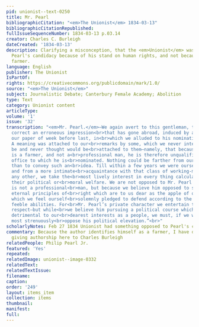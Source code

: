 ```yaml
---
pid: unionist--text-0250
title: Mr. Pearl
bibliographicCitation: "<em>The Unionist</em> 1834-03-13"
bibliographicCitationRepublished: 
fullIssueSequenceNumber: 1834-03-13 p.03.14
creator: Charles C. Burleigh
dateCreated: '1834-03-13'
description: Clarifying a misconception, that the <em>Unionist</em> was opposed to
  Pearl's candidacy because of his stand on human rights, and not because he was a
  farmer.
language: English
publisher: The Unionist
IsPartOf: 
rights: https://creativecommons.org/publicdomain/mark/1.0/
source: "<em>The Unionist</em>"
subject: Journalistic Debate; Canterbury Female Academy; Abolition
type: Text
category: Unionist content
articleType: 
volume: '1'
issue: '32'
transcription: "<em>Mr. Pearl.</em>—We again avert to this gentleman, that we may
  correct an erroneous impression<br>that has gone abroad, induced by an article in
  our paper of week before last, in<br>which we alluded to his nomination for Senator.
  A meaning was attached to our<br>remarks by some, which we never intended should
  be and never thought would be<br>attached to them—namely, that because Mr. Pearl
  is a farmer, and not a<br>professional man, he is therefore unqualified for the
  office to which he is<br>nominated. Nothing could be farther from our intention
  than to convey such an<br>idea. Till within a few years we were ourself a farmer,
  and from a more intimate<br>acquaintance with that class of working-men than with
  any other, we take the<br>most lively interest in every thing calculated to promote
  their political or<br>moral welfare. We are not opposed to Mr. Pearl because he
  is not a professional<br>man, but because we believe him opposed to some of those
  eternal principles of<br>right which are to us dear as the apple of our eye, and
  which we feel ourself<br>solemnly pledged to defend according to the best of our
  feeble abilities. For<br>Mr. Pearl’s private character we entertain the most unfeigned
  respect—but while<br>we believe him pursuing a political course which we consider
  detrimental to our<br>dearest interests as a people, we must, if we would be honest,
  most strenuously<br>oppose his political elevation.”<br>"
scholarlyNotes: Feb 27 1834 Unionist had something opposed to Pearl's candidacy
commentary: Because the author identifies himself as a farmer, I have defaulted to
  giving authorship here to Charles Burleigh
relatedPeople: Philip Pearl Jr.
featured: 'Yes'
repeated: 
relatedImage: unionist--image-0332
relatedText: 
relatedTextIssue: 
filename: 
caption: 
order: '249'
layout: items_item
collection: items
thumbnail: 
manifest: 
full: 
---
```

